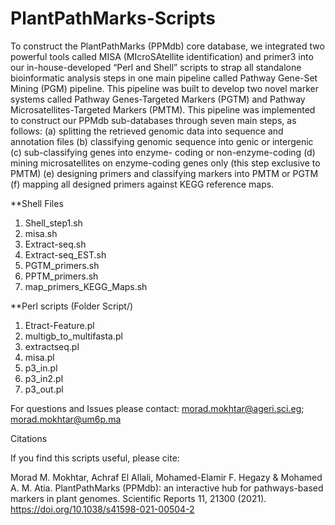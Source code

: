 # PlantPathMarks-Scripts
To construct the PlantPathMarks (PPMdb) core database, we integrated two powerful tools called MISA
(MIcroSAtellite identification) and primer3 into our in-house-developed “Perl and Shell”
scripts to strap all standalone bioinformatic analysis steps in one main pipeline called Pathway
Gene-Set Mining (PGM) pipeline. This pipeline was built to develop two novel marker systems
called Pathway Genes-Targeted Markers (PGTM) and Pathway Microsatellites-Targeted Markers
(PMTM). This pipeline was implemented to construct our PPMdb sub-databases through seven
main steps, as follows: (a) splitting the retrieved genomic data into sequence and annotation files
(b) classifying genomic sequence into genic or intergenic (c) sub-classifying genes into enzyme-
coding or non-enzyme-coding (d) mining microsatellites on enzyme-coding genes only (this step
exclusive to PMTM) (e) designing primers and classifying markers into PMTM or PGTM (f)
mapping all designed primers against KEGG reference maps.

**Shell Files
1. Shell_step1.sh
2. misa.sh
3. Extract-seq.sh
4. Extract-seq_EST.sh
5. PGTM_primers.sh
6. PPTM_primers.sh
7. map_primers_KEGG_Maps.sh

**Perl scripts (Folder Script/)
1. Etract-Feature.pl
2. multigb_to_multifasta.pl
3. extractseq.pl
4. misa.pl
5. p3_in.pl
6. p3_in2.pl
7. p3_out.pl

For questions and Issues please contact: morad.mokhtar@ageri.sci.eg; morad.mokhtar@um6p.ma

Citations

If you find this scripts useful, please cite:

Morad M. Mokhtar, Achraf El Allali, Mohamed-Elamir F. Hegazy & Mohamed A. M. Atia. PlantPathMarks (PPMdb): an interactive hub for pathways-based markers in plant genomes. Scientific Reports  11, 21300 (2021). https://doi.org/10.1038/s41598-021-00504-2
